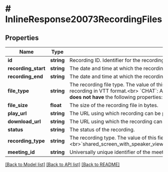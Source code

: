 # # InlineResponse20073RecordingFiles

## Properties

Name | Type | Description | Notes
------------ | ------------- | ------------- | -------------
**id** | **string** | Recording ID. Identifier for the recording. | [optional] 
**recording_start** | **string** | The date and time at which the recording started. | [optional] 
**recording_end** | **string** | The date and time at which the recording ended. | [optional] 
**file_type** | **string** | The recording file type. The value of this field could be one of the following:&lt;br&gt; &#x60;MP4&#x60;: Video file of the recording.&lt;br&gt;&#x60;M4A&#x60; Audio-only file of the recording.&lt;br&gt;&#x60;TIMELINE&#x60;: Timestamp file of the recording in JSON format.&lt;br&gt; &#x60;TRANSCRIPT&#x60;: Transcription file of the recording in VTT format.&lt;br&gt; &#x60;CHAT&#x60;: A TXT file containing in-meeting chat messages that were sent during the meeting.&lt;br&gt;&#x60;CC&#x60;: File containing closed captions of the recording in VTT file format.&lt;br&gt;&lt;br&gt; A recording file object with file type of either &#x60;CC&#x60; or &#x60;TIMELINE&#x60; **does not have** the following properties:&lt;br&gt;  &#x60;id&#x60;, &#x60;status&#x60;, &#x60;file_size&#x60;, &#x60;recording_type&#x60;, and &#x60;play_url&#x60;. | [optional] 
**file_size** | **float** | The size of the recording file in bytes. | [optional] 
**play_url** | **string** | The URL using which recording can be played. | [optional] 
**download_url** | **string** | The URL using which the recording can be downloaded | [optional] 
**status** | **string** | The status of the recording. | [optional] 
**recording_type** | **string** | The recording type. The value of this field can be one of the following:&lt;br&gt;&#x60;shared_screen_with_speaker_view(CC)&#x60;&lt;br&gt;&#x60;shared_screen_with_speaker_view&#x60;&lt;br&gt;&#x60;shared_screen_with_gallery_view&#x60;&lt;br&gt;&#x60;speaker_view&#x60;&lt;br&gt;&#x60;gallery_view&#x60;&lt;br&gt;&#x60;shared_screen&#x60;&lt;br&gt;&#x60;audio_only&#x60;&lt;br&gt;&#x60;audio_transcript&#x60;&lt;br&gt;&#x60;active_speake&#x60;&lt;br&gt;&#x60;chat_file&#x60;&lt;br&gt;&#x60;TIMELINE&#x60; | [optional] 
**meeting_id** | **string** | Universally unique identifier of the meeting instance that was being recorded. | [optional] 

[[Back to Model list]](../../README.md#documentation-for-models) [[Back to API list]](../../README.md#documentation-for-api-endpoints) [[Back to README]](../../README.md)


